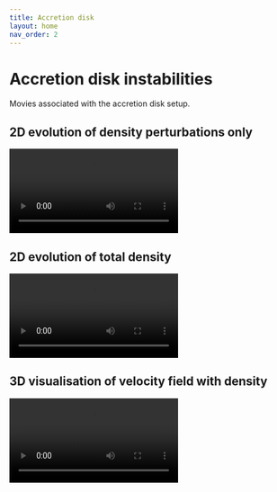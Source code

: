 ```yaml
---
title: Accretion disk
layout: home
nav_order: 2
---
```


# Accretion disk instabilities
Movies associated with the accretion disk setup.

## 2D evolution of density perturbations only
![](accretion_2d_rho.mp4)

## 2D evolution of total density
![](accretion_2d_rho_bg.mp4)

## 3D visualisation of velocity field with density
![](accretion_3d_v1_rho.mp4)
